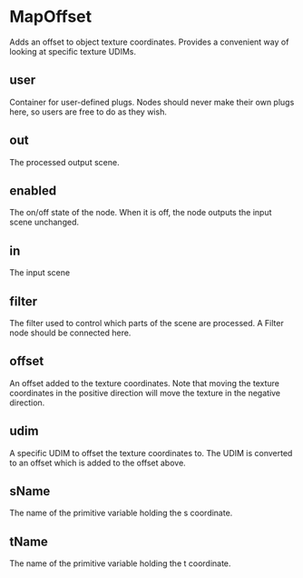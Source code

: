 # MapOffset

Adds an offset to object texture coordinates. Provides a convenient way of looking at specific texture UDIMs.

## user 

 Container for user-defined plugs. Nodes
should never make their own plugs here,
so users are free to do as they wish. 

## out 

 The processed output scene. 

## enabled 

 The on/off state of the node. When it is off, the node outputs the input scene unchanged. 

## in 

 The input scene 

## filter 

 The filter used to control which parts of the scene are
processed. A Filter node should be connected here. 

## offset 

 An offset added to the texture coordinates. Note that moving the texture coordinates in the positive direction will move the texture in the negative direction. 

## udim 

 A specific UDIM to offset the texture coordinates to. The UDIM is converted to an offset which is added to the offset above. 

## sName 

 The name of the primitive variable holding the s coordinate. 

## tName 

 The name of the primitive variable holding the t coordinate. 


